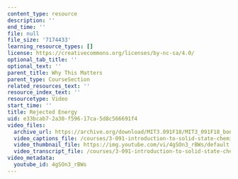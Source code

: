 ```yaml
---
content_type: resource
description: ''
end_time: ''
file: null
file_size: '7174433'
learning_resource_types: []
license: https://creativecommons.org/licenses/by-nc-sa/4.0/
optional_tab_title: ''
optional_text: ''
parent_title: Why This Matters
parent_type: CourseSection
related_resources_text: ''
resource_index_text: ''
resourcetype: Video
start_time: ''
title: Rejected Energy
uid: e33bcab7-2a30-f596-17ca-5d8c566691f4
video_files:
  archive_url: https://archive.org/download/MIT3.091F18/MIT3_091F18_bonus_lec01_wtm_300k.mp4
  video_captions_file: /courses/3-091-introduction-to-solid-state-chemistry-fall-2018/4gSOn3_rBWs_captions.webvtt
  video_thumbnail_file: https://img.youtube.com/vi/4gSOn3_rBWs/default.jpg
  video_transcript_file: /courses/3-091-introduction-to-solid-state-chemistry-fall-2018/4gSOn3_rBWs_transcript.pdf
video_metadata:
  youtube_id: 4gSOn3_rBWs
---
```


